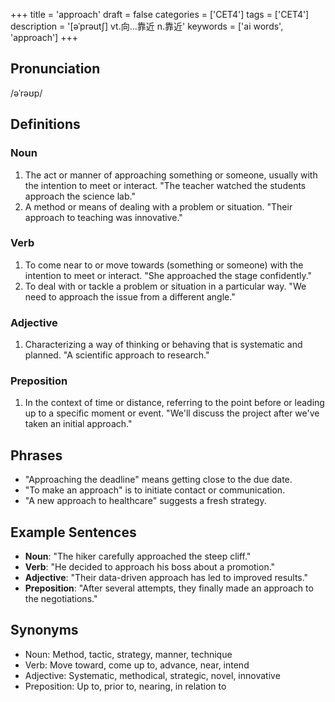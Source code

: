 +++
title = 'approach'
draft = false
categories = ['CET4']
tags = ['CET4']
description = '[əˈprəut∫] vt.向…靠近 n.靠近'
keywords = ['ai words', 'approach']
+++

## Pronunciation
/əˈrəʊp/

## Definitions
### Noun
1. The act or manner of approaching something or someone, usually with the intention to meet or interact. "The teacher watched the students approach the science lab."
2. A method or means of dealing with a problem or situation. "Their approach to teaching was innovative."

### Verb
1. To come near to or move towards (something or someone) with the intention to meet or interact. "She approached the stage confidently."
2. To deal with or tackle a problem or situation in a particular way. "We need to approach the issue from a different angle."

### Adjective
1. Characterizing a way of thinking or behaving that is systematic and planned. "A scientific approach to research."

### Preposition
1. In the context of time or distance, referring to the point before or leading up to a specific moment or event. "We'll discuss the project after we've taken an initial approach."

## Phrases
- "Approaching the deadline" means getting close to the due date.
- "To make an approach" is to initiate contact or communication.
- "A new approach to healthcare" suggests a fresh strategy.

## Example Sentences
- **Noun**: "The hiker carefully approached the steep cliff."
- **Verb**: "He decided to approach his boss about a promotion."
- **Adjective**: "Their data-driven approach has led to improved results."
- **Preposition**: "After several attempts, they finally made an approach to the negotiations."

## Synonyms
- Noun: Method, tactic, strategy, manner, technique
- Verb: Move toward, come up to, advance, near, intend
- Adjective: Systematic, methodical, strategic, novel, innovative
- Preposition: Up to, prior to, nearing, in relation to

